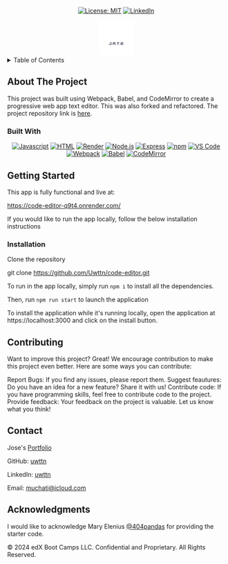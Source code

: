 <div align="center">

[![License: MIT](https://img.shields.io/badge/License-MIT-yellow.svg)](https://opensource.org/licenses/MIT)
[![LinkedIn](https://img.shields.io/badge/-LinkedIn-black.svg?style=plastic&logo=appveyor&logo=linkedin&colorB=555)](https://www.linkedin.com/in/uwttn/)

</div>

<!-- PROJECT LOGO -->

<div align="center">
  <a href="">
    <img src="./client/src/images/logo.png" alt="Logo" width="80" height="80" border-radius="10px">
  </a>
</div>

<!-- TABLE OF CONTENTS -->
<details>
  <summary>Table of Contents</summary>
  <ul><a href="#about-the-project">About The Project</a></ul>
  <ul><a href="#built-with">Built With</a></ul>
  <ul><a href="#getting-started">Getting Started</a></ul>
  <ul><a href="#installation">Installation</a></ul>
  <ul><a href="#usage">Usage</a></ul>
  <ul><a href="#contributing">Contributing</a></ul>
  <ul><a href="#contact">Contact</a></ul>
  <ul><a href="#acknowledgments">Acknowledgments</a></ul>
</details>

<!-- ABOUT THE PROJECT -->

## About The Project

This project was built using Webpack, Babel, and CodeMirror to create a progressive web app text editor. This was also forked and refactored.
The project repository link is [here](https://github.com/Uwttn/code-editor).

### Built With

<div align="center">

[![Javascript](https://img.shields.io/badge/Language-JavaScript-ff0000?style=plastic&logo=JavaScript&logoWidth=10)](https://javascript.info/)
[![HTML](https://img.shields.io/badge/Language-HTML/CSS-ff8000?style=plastic&logo=HTML5&logoWidth=10)](https://html.com/)
[![Render](https://img.shields.io/badge/Deployment-Render-00ff00?style=plastic&logo=render&logoWidth=10)](https://render.com)
[![Node.js](https://img.shields.io/badge/Framework-Node.js-ff0000?style=plastic&logo=Node.js&logoWidth=10)](https://nodejs.org/en/)
[![Express](https://img.shields.io/badge/Framework-Express-80ff00?style=plastic&logo=Express&logoWidth=10)](https://expressjs.com/)
[![npm](https://img.shields.io/badge/Tools-npm-ff0000?style=plastic&logo=npm&logoWidth=10)](https://www.npmjs.com/)
[![VS Code](https://img.shields.io/badge/IDE-VSCode-ff0000?style=plastic&logo=VisualStudioCode&logoWidth=10)](https://code.visualstudio.com/docs)
[![Webpack](https://img.shields.io/badge/Package-Webpack-ff0000?style=plastic&logo=Webpack&logoWidth=10)](https://webpack.js.org/)
[![Babel](https://img.shields.io/badge/Package-Babel-ff0000?style=plastic&logo=Babel&logoWidth=10)](https://babeljs.io/)
[![CodeMirror](https://img.shields.io/badge/Package-CodeMirror-ff0000?style=plastic&logo=CodeMirror&logoWidth=10)](https://codemirror.net/)

</div>

<!-- GETTING STARTED -->

## Getting Started

This app is fully functional and live at:

https://code-editor-q9t4.onrender.com/

If you would like to run the app locally, follow the below installation instructions

### Installation

Clone the repository

git clone https://github.com/Uwttn/code-editor.git

To run in the app locally, simply run `npm i` to install all the dependencies.

Then, run `npm run start` to launch the application

To install the application while it's running locally, open the application at https://localhost:3000 and click on the install button.

<!-- CONTRIBUTING -->

## Contributing

Want to improve this project? Great! We encourage contribution to make this project even better. Here are some ways you can contribute:

Report Bugs: If you find any issues, please report them.
Suggest feautures: Do you have an idea for a new feature? Share it with us!
Contribute code: If you have programming skills, feel free to contribute code to the project.
Provide feedback: Your feedback on the project is valuable. Let us know what you think!

<!-- CONTACT -->

## Contact

Jose's [Portfolio](https://uwttn.github.io/portfolio/)

GitHub: [uwttn](https://github.com/uwttn)

LinkedIn: [uwttn](https://www.linkedin.com/in/uwttn)

Email: muchati@icloud.com

<!-- ACKNOWLEDGMENTS -->

## Acknowledgments

I would like to acknowledge Mary Elenius [@404pandas](https://github.com/404pandas) for providing the starter code.

© 2024 edX Boot Camps LLC. Confidential and Proprietary. All Rights Reserved.

